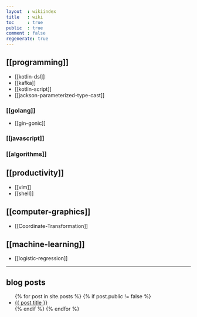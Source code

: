 ```yaml
---
layout  : wikiindex
title   : wiki
toc     : true
public  : true
comment : false
regenerate: true
---
```


## [[programming]]

* [[kotlin-dsl]]
* [[kafka]]
* [[kotlin-script]]
* [[jackson-parameterized-type-cast]]

### [[golang]]

* [[gin-gonic]]

### [[javascript]]

### [[algorithms]]

## [[productivity]]

* [[vim]]
* [[shell]]

## [[computer-graphics]]

* [[Coordinate-Transformation]]

## [[machine-learning]]

* [[logistic-regression]]

---

## blog posts
<div>
    <ul>
{% for post in site.posts %}
    {% if post.public != false %}
        <li>
            <a class="post-link" href="{{ post.url | prepend: site.baseurl }}">
                {{ post.title }}
            </a>
        </li>
    {% endif %}
{% endfor %}
    </ul>
</div>

